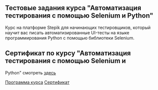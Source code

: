 ## Тестовые задания курса "Автоматизация тестирования с помощью Selenium и Python"



Курс на платформе Stepik для начинающих тестировщиков, который научит вас писать автоматизированные UI-тесты на языке программирования Python с помощью библиотеки Selenium. 


## Сертификат по курсу "Автоматизация тестирования с помощью Selenium и
Python" смотреть [здесь]()

[Программа курса](https://stepik.org/course/575/syllabus)
[Сертификат](https://stepik.org/cert/1453929)
